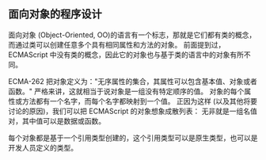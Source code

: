 ## 面向对象的程序设计

面向对象 (Object-Oriented, OO)的语言有一个标志，那就是它们都有类的概念，
而通过类可以创建任意多个具有相同属性和方法的对象。
前面提到过，ECMAScript 中没有类的概念，因此它的对象也与基于类的语言中的对象有所不同。

ECMA-262 把对象定义为："无序属性的集合，其属性可以包含基本值、对象或者函数。"
严格来讲，这就相当于说对象是一组没有特定顺序的值。
对象的每个属性或方法都有一个名字，而每个名字都映射到一个值。
正因为这样 (以及其他将要讨论的原因)，我们可以把 ECMAScript 的对象想象成散列表：
无非就是一组名值对，其中值可以是数据或函数。

<red>每个对象都是基于一个引用类型创建的，这个引用类型可以是原生类型，也可以是开发人员定义的类型。</red>